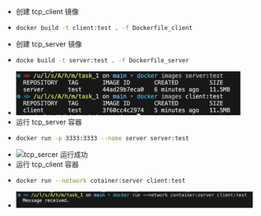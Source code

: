 - 创建 tcp_client 镜像
- ```bash
  docker build -t client:test . -f Dockerfile_client 
  ```
- 创建 tcp_server 镜像
- ``` bash
  docke build -t server:test . -f Dockerfile_server
  ```
- ![镜像构建成功](./镜像大小.png)
- 运行 tcp_server 容器
- ```bash
  docker run -p 3333:3333 --name server server:test
  ```
- ![tcp_sercer 运行成功](./tcp_server接收信息.png)
- 运行 tcp_client 容器
- ```bash
  docker run --network cotainer:server client:test
  ```
- ![tcp_client 运行成功](./tcp_client发送信息.png)